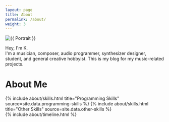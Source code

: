 ```yaml
---
layout: page
title: About
permalink: /about/
weight: 3
---
```


<div class="row">
<div class="col">
    <!-- Fine Circle Responsive Image -->
    <div id="container" class="my-2">
      <div id="dummy"></div>
      <div id="element">
        <img src="{{ "/docs/assets/images/site/me_painting_5_12_23_SMALL.png" }}" alt="{{ Portrait }}" class="circle-image wow animated zoomIn" data-wow-delay=".1s">
      </div>
    </div>
</div>

<div class="col">

Hey, I'm K.<br>
I'm a musician, composer, audio programmer, synthesizer designer, student, and general creative hobbyist. This is my blog for my music-related projects. 

</div>
</div>

# **About Me**

<div class="row">
{% include about/skills.html title="Programming Skills" source=site.data.programming-skills %}
{% include about/skills.html title="Other Skills" source=site.data.other-skills %}
</div>

<div class="row">
{% include about/timeline.html %}
</div>
